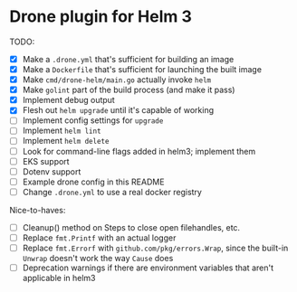 # Drone plugin for Helm 3

TODO:

* [x] Make a `.drone.yml` that's sufficient for building an image
* [x] Make a `Dockerfile` that's sufficient for launching the built image
* [x] Make `cmd/drone-helm/main.go` actually invoke `helm`
* [x] Make `golint` part of the build process (and make it pass)
* [x] Implement debug output
* [x] Flesh out `helm upgrade` until it's capable of working
* [ ] Implement config settings for `upgrade`
* [ ] Implement `helm lint`
* [ ] Implement `helm delete`
* [ ] Look for command-line flags added in helm3; implement them
* [ ] EKS support
* [ ] Dotenv support
* [ ] Example drone config in this README
* [ ] Change `.drone.yml` to use a real docker registry

Nice-to-haves:

* [ ] Cleanup() method on Steps to close open filehandles, etc.
* [ ] Replace `fmt.Printf` with an actual logger
* [ ] Replace `fmt.Errorf` with `github.com/pkg/errors.Wrap`, since the built-in `Unwrap` doesn't work the way `Cause` does
* [ ] Deprecation warnings if there are environment variables that aren't applicable in helm3
